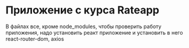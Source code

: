 # Приложение с курса Rateapp

В файлах все, кроме node_modules, чтобы проверить работу приложения, надо установить реакт приложение и установить в него react-router-dom, axios

